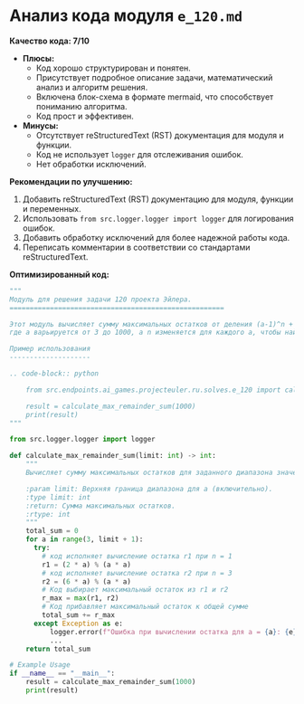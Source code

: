 # Анализ кода модуля `e_120.md`

**Качество кода: 7/10**
- **Плюсы:**
    - Код хорошо структурирован и понятен.
    - Присутствует подробное описание задачи, математический анализ и алгоритм решения.
    - Включена блок-схема в формате mermaid, что способствует пониманию алгоритма.
    - Код прост и эффективен.
- **Минусы:**
    - Отсутствует reStructuredText (RST) документация для модуля и функции.
    - Код не использует `logger` для отслеживания ошибок.
    - Нет обработки исключений.

**Рекомендации по улучшению:**
1. Добавить reStructuredText (RST) документацию для модуля, функции и переменных.
2. Использовать `from src.logger.logger import logger` для логирования ошибок.
3. Добавить обработку исключений для более надежной работы кода.
4. Переписать комментарии в соответствии со стандартами reStructuredText.

**Оптимизированный код:**

```python
"""
Модуль для решения задачи 120 проекта Эйлера.
=====================================================

Этот модуль вычисляет сумму максимальных остатков от деления (a-1)^n + (a+1)^n на a^2,
где a варьируется от 3 до 1000, а n изменяется для каждого a, чтобы найти максимальный остаток.

Пример использования
--------------------

.. code-block:: python

    from src.endpoints.ai_games.projecteuler.ru.solves.e_120 import calculate_max_remainder_sum

    result = calculate_max_remainder_sum(1000)
    print(result)
"""

from src.logger.logger import logger

def calculate_max_remainder_sum(limit: int) -> int:
    """
    Вычисляет сумму максимальных остатков для заданного диапазона значений a.

    :param limit: Верхняя граница диапазона для a (включительно).
    :type limit: int
    :return: Сумма максимальных остатков.
    :rtype: int
    """
    total_sum = 0
    for a in range(3, limit + 1):
      try:
        # код исполняет вычисление остатка r1 при n = 1
        r1 = (2 * a) % (a * a)
        # код исполняет вычисление остатка r2 при n = 3
        r2 = (6 * a) % (a * a)
        # Код выбирает максимальный остаток из r1 и r2
        r_max = max(r1, r2)
        # Код прибавляет максимальный остаток к общей сумме
        total_sum += r_max
      except Exception as e:
          logger.error(f"Ошибка при вычислении остатка для a = {a}: {e}")
          ...
    return total_sum

# Example Usage
if __name__ == "__main__":
    result = calculate_max_remainder_sum(1000)
    print(result)
```
